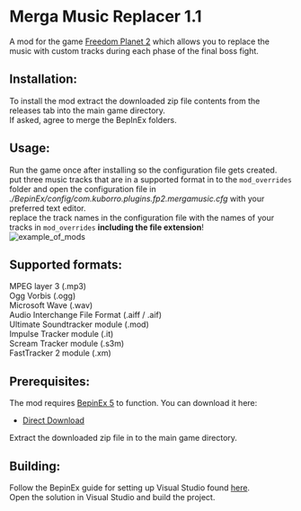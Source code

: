 # Merga Music Replacer 1.1

A mod for the game [Freedom Planet 2](https://freedomplanet2.com/) which allows you to replace the music with custom tracks during each phase of the final boss fight.  

## Installation:
To install the mod extract the downloaded zip file contents from the releases tab into the main game directory.  
If asked, agree to merge the BepInEx folders.  

## Usage:
Run the game once after installing so the configuration file gets created.  
put three music tracks that are in a supported format in to the `mod_overrides` folder and open the configuration file in *./BepinEx/config/com.kuborro.plugins.fp2.mergamusic.cfg* with your preferred text editor.  
replace the track names in the configuration file with the names of your tracks in `mod_overrides` **including the file extension**!  
![example_of_mods](https://user-images.githubusercontent.com/33236735/194930971-f8581181-3e5d-45e5-ad35-e0d1b8f8837d.png)

## Supported formats:
MPEG layer 3 (.mp3)  
Ogg Vorbis (.ogg)  
Microsoft Wave (.wav)  
Audio Interchange File Format (.aiff / .aif)  
Ultimate Soundtracker module (.mod)  
Impulse Tracker module (.it)  
Scream Tracker module (.s3m)  
FastTracker 2 module (.xm)  

## Prerequisites:
The mod requires [BepinEx 5](https://github.com/BepInEx/BepInEx) to function. You can download it here:
* [Direct Download](https://github.com/BepInEx/BepInEx/releases/download/v5.4.21/BepInEx_x86_5.4.21.0.zip)  

Extract the downloaded zip file in to the main game directory.  

## Building:
Follow the BepinEx guide for setting up Visual Studio found [here](https://docs.bepinex.dev/master/index.html).  
Open the solution in Visual Studio and build the project.
